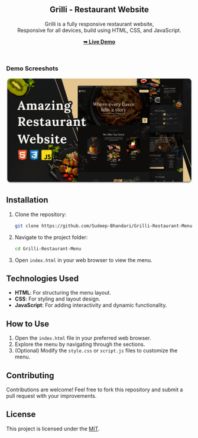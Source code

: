 <div align="center">
  <h2 align="center">Grilli - Restaurant Website</h2>

  Grilli is a fully responsive restaurant website, <br />Responsive for all devices, build using HTML, CSS, and JavaScript.

  <a href="https://codewithsadee.github.io/grilli/"><strong>➥ Live Demo</strong></a>

</div>

<br />

### Demo Screeshots

![Grilli Desktop Demo](./readme-images/desktop.png "Desktop Demo")

## Installation

1. Clone the repository:
   ```bash
   git clone https://github.com/Sudeep-Bhandari/Grilli-Restaurant-Menu.git
   ```

2. Navigate to the project folder:
   ```bash
   cd Grilli-Restaurant-Menu
   ```

3. Open `index.html` in your web browser to view the menu.

## Technologies Used

- **HTML**: For structuring the menu layout.
- **CSS**: For styling and layout design.
- **JavaScript**: For adding interactivity and dynamic functionality.

## How to Use

1. Open the `index.html` file in your preferred web browser.
2. Explore the menu by navigating through the sections.
3. (Optional) Modify the `style.css` or `script.js` files to customize the menu.

## Contributing

Contributions are welcome! Feel free to fork this repository and submit a pull request with your improvements.

## License

This project is licensed under the [MIT](https://choosealicense.com/licenses/mit/).
